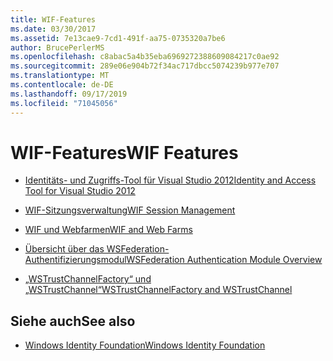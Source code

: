 ```yaml
---
title: WIF-Features
ms.date: 03/30/2017
ms.assetid: 7e13cae9-7cd1-491f-aa75-0735320a7be6
author: BrucePerlerMS
ms.openlocfilehash: c8abac5a4b35eba6969272388609084217c0ae92
ms.sourcegitcommit: 289e06e904b72f34ac717dbcc5074239b977e707
ms.translationtype: MT
ms.contentlocale: de-DE
ms.lasthandoff: 09/17/2019
ms.locfileid: "71045056"
---
```

# <a name="wif-features"></a><span data-ttu-id="ef8e8-102">WIF-Features</span><span class="sxs-lookup"><span data-stu-id="ef8e8-102">WIF Features</span></span>

- [<span data-ttu-id="ef8e8-103">Identitäts- und Zugriffs-Tool für Visual Studio 2012</span><span class="sxs-lookup"><span data-stu-id="ef8e8-103">Identity and Access Tool for Visual Studio 2012</span></span>](identity-and-access-tool-for-vs.md)  
  
- [<span data-ttu-id="ef8e8-104">WIF-Sitzungsverwaltung</span><span class="sxs-lookup"><span data-stu-id="ef8e8-104">WIF Session Management</span></span>](wif-session-management.md)  
  
- [<span data-ttu-id="ef8e8-105">WIF und Webfarmen</span><span class="sxs-lookup"><span data-stu-id="ef8e8-105">WIF and Web Farms</span></span>](wif-and-web-farms.md)  
  
- [<span data-ttu-id="ef8e8-106">Übersicht über das WSFederation-Authentifizierungsmodul</span><span class="sxs-lookup"><span data-stu-id="ef8e8-106">WSFederation Authentication Module Overview</span></span>](wsfederation-authentication-module-overview.md)  
  
- [<span data-ttu-id="ef8e8-107">„WSTrustChannelFactory“ und „WSTrustChannel“</span><span class="sxs-lookup"><span data-stu-id="ef8e8-107">WSTrustChannelFactory and WSTrustChannel</span></span>](wstrustchannelfactory-and-wstrustchannel.md)  
  
## <a name="see-also"></a><span data-ttu-id="ef8e8-108">Siehe auch</span><span class="sxs-lookup"><span data-stu-id="ef8e8-108">See also</span></span>

- [<span data-ttu-id="ef8e8-109">Windows Identity Foundation</span><span class="sxs-lookup"><span data-stu-id="ef8e8-109">Windows Identity Foundation</span></span>](index.md)
